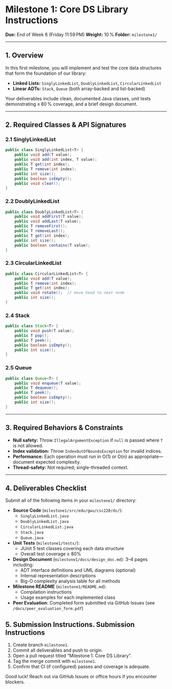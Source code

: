 # Milestone 1: Core DS Library Instructions

**Due:** End of Week 6 (Friday 11:59 PM)
**Weight:** 10 %
**Folder:** `milestone1/`

---

## 1. Overview
In this first milestone, you will implement and test the core data structures that form the foundation of our library:

- **Linked Lists:** `SinglyLinkedList`, `DoublyLinkedList`, `CircularLinkedList`
- **Linear ADTs:** `Stack`, `Queue` (both array-backed and list-backed)

Your deliverables include clean, documented Java classes, unit tests demonstrating ≥ 80 % coverage, and a brief design document.

---

## 2. Required Classes & API Signatures

### 2.1 SinglyLinkedList<T>
```java
public class SinglyLinkedList<T> {
    public void add(T value);
    public void add(int index, T value);
    public T get(int index);
    public T remove(int index);
    public int size();
    public boolean isEmpty();
    public void clear();
}
```

### 2.2 DoublyLinkedList<T>
```java
public class DoublyLinkedList<T> {
    public void addFirst(T value);
    public void addLast(T value);
    public T removeFirst();
    public T removeLast();
    public T get(int index);
    public int size();
    public boolean contains(T value);
}
```

### 2.3 CircularLinkedList<T>
```java
public class CircularLinkedList<T> {
    public void add(T value);
    public T remove(int index);
    public T get(int index);
    public void rotate();  // move head to next node
    public int size();
}
```

### 2.4 Stack<T>
```java
public class Stack<T> {
    public void push(T value);
    public T pop();
    public T peek();
    public boolean isEmpty();
    public int size();
}
```

### 2.5 Queue<T>
```java
public class Queue<T> {
    public void enqueue(T value);
    public T dequeue();
    public T peek();
    public boolean isEmpty();
    public int size();
}
```

---

## 3. Required Behaviors & Constraints
- **Null safety:** Throw `IllegalArgumentException` if `null` is passed where `T` is not allowed.
- **Index validation:** Throw `IndexOutOfBoundsException` for invalid indices.
- **Performance:** Each operation must run in O(1) or O(n) as appropriate—document expected complexity.
- **Thread-safety:** Not required; single-threaded context.

---

## 4. Deliverables Checklist
Submit all of the following items in your `milestone1/` directory:

- **Source Code** (`milestone1/src/edu/gwu/csc220/ds/`):
  - `SinglyLinkedList.java`
  - `DoublyLinkedList.java`
  - `CircularLinkedList.java`
  - `Stack.java`
  - `Queue.java`
- **Unit Tests** (`milestone1/tests/`):
  - JUnit 5 test classes covering each data structure
  - Overall test coverage ≥ 80%
- **Design Document** (`milestone1/docs/design_doc.md`): 3–4 pages including:
  - ADT interface definitions and UML diagrams (optional)
  - Internal representation descriptions
  - Big-O complexity analysis table for all methods
- **Milestone README** (`milestone1/README.md`):
  - Compilation instructions
  - Usage examples for each implemented class
- **Peer Evaluation**: Completed form submitted via GitHub Issues (see `/docs/peer_evaluation_form.pdf`)

## 5. Submission Instructions. Submission Instructions
1. Create branch `milestone1`.
2. Commit all deliverables and push to origin.
3. Open a pull request titled “Milestone 1: Core DS Library”.
4. Tag the merge commit with `milestone1`.
5. Confirm that CI (if configured) passes and coverage is adequate.

Good luck! Reach out via GitHub Issues or office hours if you encounter blockers.

